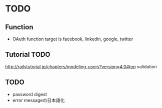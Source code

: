 # TODO


## Function
* OAuth function
	target is facebook, linkedin, google, twitter



## Tutorial TODO
http://railstutorial.jp/chapters/modeling-users?version=4.0#top validation


## TODO
* password digest
* error messageの日本語化

